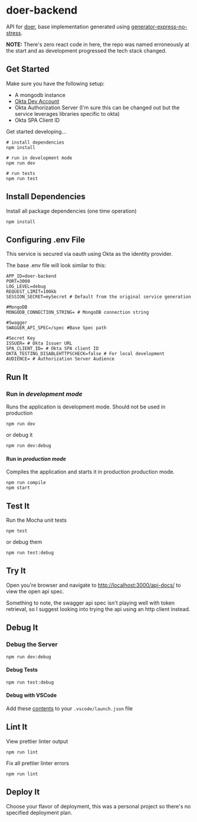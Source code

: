 # doer-backend

API for [doer](https://github.com/Danondso/doer), base implementation generated using [generator-express-no-stress](https://github.com/cdimascio/generator-express-no-stress).

**NOTE:** There's zero react code in here, the repo was named erroneously at the start and as development progressed the tech stack changed.

## Get Started

Make sure you have the following setup:

- A mongodb instance
- [Okta Dev Account](https://developer.okta.com/signup/)
- Okta Authorization Server (I'm sure this can be changed out but the service leverages libraries specific to okta)
- Okta SPA Client ID

Get started developing...

```shell
# install dependencies
npm install

# run in development mode
npm run dev

# run tests
npm run test
```

## Install Dependencies

Install all package dependencies (one time operation)

```shell
npm install
```

## Configuring .env File

This service is secured via oauth using Okta as the identity provider.

The base .env file will look similar to this:

```env
APP_ID=doer-backend
PORT=3000
LOG_LEVEL=debug
REQUEST_LIMIT=100kb
SESSION_SECRET=mySecret # Default from the original service generation

#MongoDB
MONGODB_CONNECTION_STRING= # MongoDB connection string

#Swagger
SWAGGER_API_SPEC=/spec #Base Spec path

#Secret Key
ISSUER= # Okta Issuer URL
SPA_CLIENT_ID= # Okta SPA client ID
OKTA_TESTING_DISABLEHTTPSCHECK=false # For local development
AUDIENCE= # Authorization Server Audience
```

## Run It

### Run in *development mode*

Runs the application is development mode. Should not be used in production

```shell
npm run dev
```

or debug it

```shell
npm run dev:debug
```

#### Run in *production mode*

Compiles the application and starts it in production production mode.

```shell
npm run compile
npm start
```

## Test It

Run the Mocha unit tests

```shell
npm test
```

or debug them

```shell
npm run test:debug
```

## Try It

Open you're browser and navigate to [http://localhost:3000/api-docs/](http://localhost:3000/api-docs/) to view the open api spec.

Something to note, the swagger api spec isn't playing well with token retrieval, so I suggest looking into trying the api using an http client instead.

## Debug It

### Debug the Server

```terminal
npm run dev:debug
```

#### Debug Tests

```terminal
npm run test:debug
```

#### Debug with VSCode

Add these [contents](https://github.com/cdimascio/generator-express-no-stress/blob/next/assets/.vscode/launch.json) to your `.vscode/launch.json` file

## Lint It

View prettier linter output

```terminal
npm run lint
```

Fix all prettier linter errors

```terminal
npm run lint
```

## Deploy It

Choose your flavor of deployment, this was a personal project so there's no specified deployment plan.